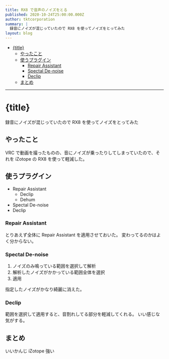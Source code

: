 ```yaml
---
title: RX8 で音声のノイズをとる
published: 2020-10-24T25:00:00.000Z
author: tktcorporation
summary: |  
  録音にノイズが混じっていたので RX8 を使ってノイズをとってみた
layout: blog
---
```


<!-- TOC -->

- [{title}](#title)
    - [やったこと](#%E3%82%84%E3%81%A3%E3%81%9F%E3%81%93%E3%81%A8)
    - [使うプラグイン](#%E4%BD%BF%E3%81%86%E3%83%97%E3%83%A9%E3%82%B0%E3%82%A4%E3%83%B3)
        - [Repair Assistant](#repair-assistant)
        - [Spectal De-noise](#spectal-de-noise)
        - [Declip](#declip)
    - [まとめ](#%E3%81%BE%E3%81%A8%E3%82%81)

<!-- /TOC -->

---

# {title}

録音にノイズが混じっていたので RX8 を使ってノイズをとってみた

## やったこと

VRC で動画を撮ったものの、音にノイズが乗ったりしてしまっていたので、それを iZotope の RX8 を使って軽減した。

## 使うプラグイン

- Repair Assistant
    - Declip
    - Dehum
- Spectal De-noise
- Declip

### Repair Assistant

とりあえず全体に Repair Assistant を適用させておいた。
変わってるのかはよく分からない。

### Spectal De-noise

1. ノイズのみ鳴っている範囲を選択して解析
1. 解析したノイズがかかっている範囲全体を選択
1. 適用

指定したノイズがかなり綺麗に消えた。

### Declip

範囲を選択して適用すると、音割れしてる部分を軽減してくれる。
いい感じな気がする。

## まとめ

いいかんじ
iZotope 強い